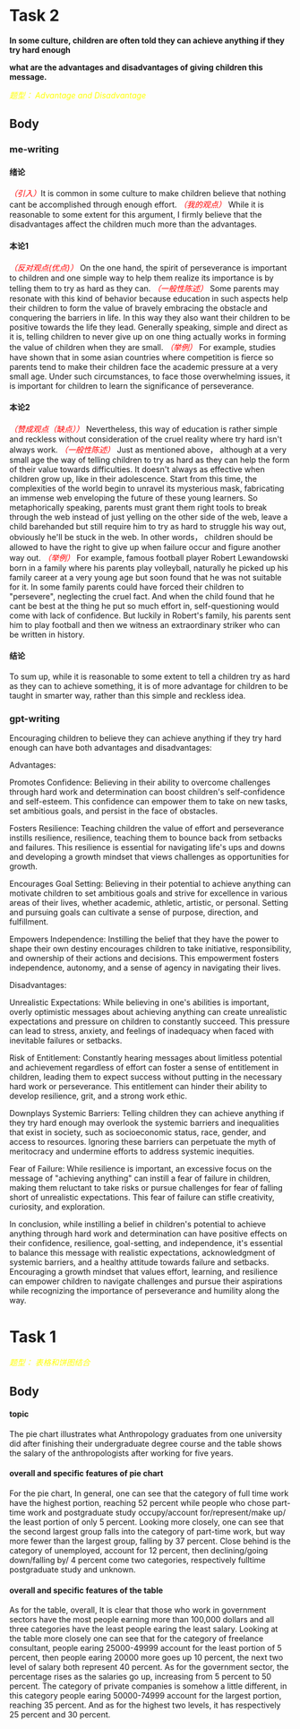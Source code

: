 # Task 2

**In some culture, children are often told they can achieve anything if they try hard enough**

**what are the advantages and disadvantages of giving children this message.**

<em><font color=yellow>题型： Advantage and Disadvantage</font></em>

## Body

### me-writing

#### 绪论

<em><font color=red>（引入）</font></em>It is common in some culture to make children believe that nothing cant be accomplished through enough effort. <em><font color=red>（我的观点）</font></em> While it is reasonable to some extent for this argument, I firmly believe that the disadvantages affect the children much more than the advantages.

#### 本论1

<em><font color=red>（反对观点(优点)）</font></em> On the one hand, the spirit of perseverance is important to children and one simple way to help them realize its importance is by telling them to try as hard as they can. <em><font color=red>（一般性陈述）</font></em>
Some parents may resonate with this kind of behavior because education in such aspects help their children to form the value of bravely embracing the obstacle and conquering the barriers in life. In this way they also want their children to be positive towards the life they lead. Generally speaking, simple and direct as it is, telling children to never give up on one thing actually works in forming the value of children when they are small.
<em><font color=red>（举例）</font></em> For example, studies have shown that in some asian countries where competition is fierce so parents tend to make their children face the academic pressure at a very small age. Under such circumstances, to face those overwhelming issues, it is important for children to learn the significance of perseverance.


#### 本论2

<em><font color=red>（赞成观点（缺点））</font></em> Nevertheless, this way of education is rather simple and reckless without consideration of the cruel reality where try hard isn't always work. <em><font color=red>（一般性陈述）</font></em> Just as mentioned above， although at a very small age the way of telling children to try as hard as they can help the form of their value towards difficulties. It doesn't always as effective when children
grow up, like in their adolescence. Start from this time, the complexities of the world begin to unravel its mysterious mask, fabricating an immense web enveloping the future of these young learners. So metaphorically speaking, parents must grant them right tools to break through the web instead of just yelling on the other side of the web, leave a child barehanded but still require him to try as hard to struggle his way out, obviously he'll be stuck in the web.  In other words， children should be allowed to have the right to give up when failure occur and figure another way out. <em><font color=red>（举例）</font></em> For example, famous football player Robert Lewandowski born in a family where his parents play volleyball, naturally he picked up his family career at a very young age but soon found that he was not suitable for it. In some family parents could have forced their children to "persevere", neglecting the cruel fact. And when the child found that he cant be best at the thing he put so much effort in, self-questioning would come with lack of confidence. But luckily in Robert's family, his parents sent him to play football and then we  witness an extraordinary striker who can be written in history.


#### 结论

To sum up, while it is reasonable to some extent to tell a children try as hard as they can to achieve something, it is of more advantage for  children to  be taught in smarter way, rather than this simple and reckless idea.


### gpt-writing

Encouraging children to believe they can achieve anything if they try hard enough can have both advantages and disadvantages:

Advantages:

Promotes Confidence: Believing in their ability to overcome challenges through hard work and determination can boost children's self-confidence and self-esteem. This confidence can empower them to take on new tasks, set ambitious goals, and persist in the face of obstacles.

Fosters Resilience: Teaching children the value of effort and perseverance instills resilience, resilience, teaching them to bounce back from setbacks and failures. This resilience is essential for navigating life's ups and downs and developing a growth mindset that views challenges as opportunities for growth.

Encourages Goal Setting: Believing in their potential to achieve anything can motivate children to set ambitious goals and strive for excellence in various areas of their lives, whether academic, athletic, artistic, or personal. Setting and pursuing goals can cultivate a sense of purpose, direction, and fulfillment.

Empowers Independence: Instilling the belief that they have the power to shape their own destiny encourages children to take initiative, responsibility, and ownership of their actions and decisions. This empowerment fosters independence, autonomy, and a sense of agency in navigating their lives.

Disadvantages:

Unrealistic Expectations: While believing in one's abilities is important, overly optimistic messages about achieving anything can create unrealistic expectations and pressure on children to constantly succeed. This pressure can lead to stress, anxiety, and feelings of inadequacy when faced with inevitable failures or setbacks.

Risk of Entitlement: Constantly hearing messages about limitless potential and achievement regardless of effort can foster a sense of entitlement in children, leading them to expect success without putting in the necessary hard work or perseverance. This entitlement can hinder their ability to develop resilience, grit, and a strong work ethic.

Downplays Systemic Barriers: Telling children they can achieve anything if they try hard enough may overlook the systemic barriers and inequalities that exist in society, such as socioeconomic status, race, gender, and access to resources. Ignoring these barriers can perpetuate the myth of meritocracy and undermine efforts to address systemic inequities.

Fear of Failure: While resilience is important, an excessive focus on the message of "achieving anything" can instill a fear of failure in children, making them reluctant to take risks or pursue challenges for fear of falling short of unrealistic expectations. This fear of failure can stifle creativity, curiosity, and exploration.

In conclusion, while instilling a belief in children's potential to achieve anything through hard work and determination can have positive effects on their confidence, resilience, goal-setting, and independence, it's essential to balance this message with realistic expectations, acknowledgment of systemic barriers, and a healthy attitude towards failure and setbacks. Encouraging a growth mindset that values effort, learning, and resilience can empower children to navigate challenges and pursue their aspirations while recognizing the importance of perseverance and humility along the way.




# Task 1

<em><font color=yellow>题型： 表格和饼图结合</font></em>


## Body

#### topic

The pie chart illustrates what Anthropology graduates from one university did after finishing their undergraduate degree course and the table shows the salary of the anthropologists after working for five years.


#### overall and specific features of pie chart

For the pie chart, In general, one can see that the category of full time work have the highest portion, reaching 52 percent while  people who chose part-time work and postgraduate study occupy/account for/represent/make up/ the least portion of only 5 percent. Looking more closely, one can see that the second largest group falls into the category of part-time work, but way more fewer than the largest group, falling by 37 percent. Close behind is the category of unemployed, account for 12 percent, then declining/going down/falling by/ 4 percent come two categories, respectively fulltime postgraduate study and unknown.


#### overall and specific features of the table

As for the table, overall, It is clear that those who work in government sectors have the most people earning more than 100,000 dollars and all three categories have the least people earing the least salary. Looking at the table more closely one can see that  for the category of freelance consultant, people earing 25000-49999 account for the least portion of 5 percent, then people earing 20000 more goes up 10 percent, the next two level of salary both represent 40 percent. As for the government sector, the percentage rises as the salaries go up, increasing from 5 percent to 50 percent. The category of private companies is somehow a little different, in this category people earing 50000-74999 account for the largest portion, reaching 35 percent.
And as for the highest two levels, it has respectively 25 percent and 30 percent.
 

